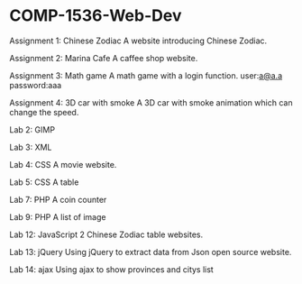 # COMP-1536-Web-Dev


Assignment 1: Chinese Zodiac
A website introducing Chinese Zodiac.

Assignment 2: Marina Cafe
A caffee shop website.

Assignment 3: Math game
A math game with a login function. user:a@a.a password:aaa

Assignment 4: 3D car with smoke
A 3D car with smoke animation which can change the speed.

Lab 2: GIMP

Lab 3: XML

Lab 4: CSS
A movie website.

Lab 5: CSS
A table

Lab 7: PHP
A coin counter

Lab 9: PHP
A list of image

Lab 12: JavaScript
2 Chinese Zodiac table websites.

Lab 13: jQuery
Using jQuery to extract data from Json open source website.

Lab 14: ajax
Using ajax to show provinces and citys list
